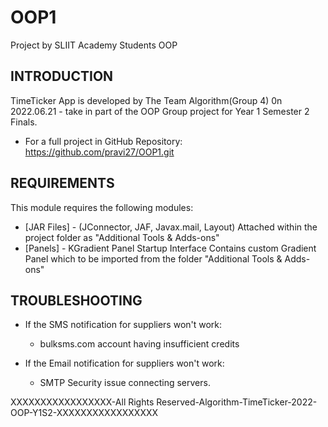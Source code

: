 # OOP1
Project by SLIIT Academy Students OOP

INTRODUCTION
------------

TimeTicker App is developed by The Team Algorithm(Group 4) 0n 2022.06.21 - take in part of the OOP Group 
project for Year 1 Semester 2 Finals.


 * For a full project in GitHub Repository:
   https://github.com/pravi27/OOP1.git



REQUIREMENTS
------------

This module requires the following modules:

 * [JAR Files] - (JConnector, JAF, Javax.mail, Layout)
      Attached within the project folder as "Additional Tools & Adds-ons"
 * [Panels] - KGradient Panel
      Startup Interface Contains custom Gradient Panel which to be imported 
      from the folder "Additional Tools & Adds-ons"


TROUBLESHOOTING
---------------

 * If the SMS notification for suppliers won't work:

   - bulksms.com account having insufficient credits

 * If the Email notification for suppliers won't work:
  
   - SMTP Security issue connecting servers. 



XXXXXXXXXXXXXXXXX-All Rights Reserved-Algorithm-TimeTicker-2022-OOP-Y1S2-XXXXXXXXXXXXXXXXX

